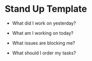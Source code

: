 # Stand Up Template

* What did I work on yesterday?

* What am I working on today?

* What issues are blocking me?

* What should I order my tasks?